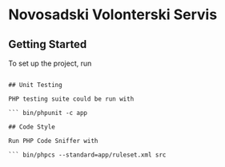 # Novosadski Volonterski Servis

## Getting Started

To set up the project, run

``` composer install

## Unit Testing

PHP testing suite could be run with

``` bin/phpunit -c app

## Code Style

Run PHP Code Sniffer with

``` bin/phpcs --standard=app/ruleset.xml src